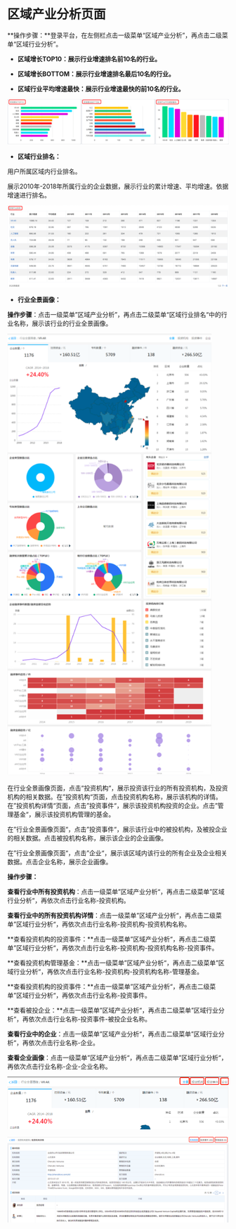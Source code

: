# 区域产业分析页面

**操作步骤：**登录平台，在左侧栏点击一级菜单“区域产业分析”，再点击二级菜单“区域行业分析”。

* **区域增长TOP10：展示行业增速排名前10名的行业。**

* **区域增长BOTTOM：展示行业增速排名最后10名的行业。**

* **区域行业平均增速最快：展示行业增速最快的前10名的行业。**

![](/assets/chanye.png)

* **区域行业排名：**

用户所属区域内行业排名。

展示2010年-2018年所属行业的企业数据，展示行业的累计增速、平均增速。依据增速进行排名。

![](/assets/paiming.png)

* **行业全景画像：**

**操作步骤**：点击一级菜单”区域产业分析”，再点击二级菜单“区域行业排名“中的行业名称，展示该行业的行业全景画像。

![](/assets/quanjing.png)

在行业全景画像页面，点击“投资机构“，展示投资该行业的所有投资机构，及投资机构的相关数据。在”投资机构“页面，点击投资机构名称，展示该机构的详情。在”投资机构详情“页面，点击”投资事件“，展示该投资机构投资的企业。点击”管理基金“，展示该投资机构管理的基金。

在”行业全景画像页面“，点击”投资事件“，展示该行业中的被投机构，及被投企业的相关数据。点击被投机构名称，展示该企业的企业画像。

在”行业全景画像页面“，点击”企业“，展示该区域内该行业的所有企业及企业相关数据。点击企业名称，展示企业画像。

**操作步骤：**

**查看行业中所有投资机构**：点击一级菜单”区域产业分析“，再点击二级菜单”区域行业分析“，再依次点击行业名称-投资机构。

**查看行业中的所有投资机构详情**：点击一级菜单”区域产业分析“，再点击二级菜单”区域行业分析“，再依次点击行业名称-投资机构-投资机构名称。

**查看投资机构的投资事件：**点击一级菜单”区域产业分析“，再点击二级菜单”区域行业分析“，再依次点击行业名称-投资机构-投资机构名称-投资事件。

**查看投资机构管理基金：**点击一级菜单”区域产业分析“，再点击二级菜单”区域行业分析“，再依次点击行业名称-投资机构-投资机构名称-管理基金。

**查看投资机构的投资事件：**点击一级菜单”区域产业分析“，再点击二级菜单”区域行业分析“，再依次点击行业名称-投资事件。

**查看被投企业：**点击一级菜单”区域产业分析“，再点击二级菜单”区域行业分析“，再依次点击行业名称-投资事件-被投企业名称。

**查看行业中的企业**：点击一级菜单”区域产业分析“，再点击二级菜单”区域行业分析“，再依次点击行业名称-企业。

**查看企业画像**：点击一级菜单”区域产业分析“，再点击二级菜单”区域行业分析“，再依次点击行业名称-企业-企业名称。



![](/assets/tzq.png)

![](/assets/tg.png)

